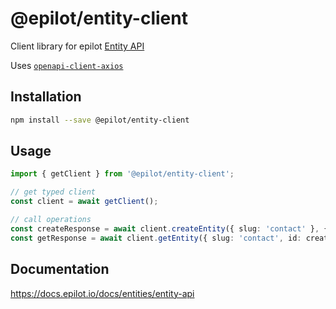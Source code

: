 # @epilot/entity-client

Client library for epilot [Entity API](https://docs.epilot.io/api/entity)

Uses [`openapi-client-axios`](https://github.com/anttiviljami/openapi-client-axios)

## Installation

```bash
npm install --save @epilot/entity-client
```

## Usage

```typescript
import { getClient } from '@epilot/entity-client';

// get typed client
const client = await getClient();

// call operations
const createResponse = await client.createEntity({ slug: 'contact' }, { first_name: 'Example', last_name: 'Entity' });
const getResponse = await client.getEntity({ slug: 'contact', id: createResponse.data._id });
```

## Documentation

https://docs.epilot.io/docs/entities/entity-api

